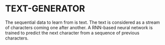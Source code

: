 # TEXT-GENERATOR
The sequential data to learn from is text. The text is considered as a stream of characters coming one after another. A RNN-based neural network is trained to predict the next character from a sequence of previous characters.
